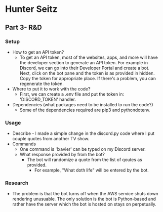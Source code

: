 # Hunter Seitz 
## Part 3- R&D

### Setup
- How to get an API token? 
    - To get an API token, most of the websites, apps, and more will have the developer section to generate an API token. For example in Discord, we can go into their Developer Portal and create a bot. Next, click on the bot pane and the token is as provided in hidden. Copy the token for appropriate place. If there's a problem, you can regenerate the token. 
- Where to put it to work with the code? 
    - First, we can create a .env file and put the token in: 'DISCORD_TOKEN' handler. 
- Dependencies (what packages need to be installed to run the code?)
    - Some of the dependencies required are pip3 and pythondotenv.
### Usage
- Describe
        - I made a simple change in the discord.py code where I put couple quotes from another TV show.
- Commands
   - One command is '!xavier' can be typed on my Discord server.
   - What response provided by from the bot? 
        - The bot will randomize a quote from the list of qoutes as provided.
            - For example, "What doth life" will be entered by the bot.  
### Research
- The problem is that the bot turns off when the AWS service shuts down rendering unusuable. The only solution is the bot is Python-based and rather have the server which the bot is hosted on stays on perpetually. 
